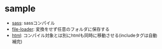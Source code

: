 # sample

- [sass](./sass.md): sassコンパイル
- [file-loader](./file-loader.md): 変換をせず任意のフォルダに保存する
- [html](./html.md): コンパイル対象とは別にhtmlも同時に移動させる(includeタグは自動補完)
